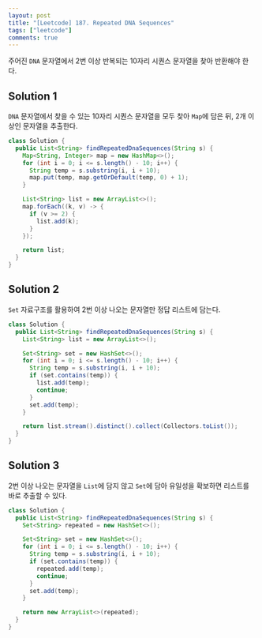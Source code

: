 ```yaml
---
layout: post
title: "[Leetcode] 187. Repeated DNA Sequences"
tags: ["leetcode"]
comments: true
---
```


주어진 `DNA` 문자열에서 2번 이상 반복되는 10자리 시퀀스 문자열을 찾아 반환해야 한다.

## Solution 1

`DNA` 문자열에서 찾을 수 있는 10자리 시퀀스 문자열을 모두 찾아 `Map`에 담은 뒤, 2개 이상인 문자열을 추출한다.

```java
class Solution {
  public List<String> findRepeatedDnaSequences(String s) {
    Map<String, Integer> map = new HashMap<>();
    for (int i = 0; i <= s.length() - 10; i++) {
      String temp = s.substring(i, i + 10);
      map.put(temp, map.getOrDefault(temp, 0) + 1);
    }

    List<String> list = new ArrayList<>();
    map.forEach((k, v) -> {
      if (v >= 2) {
        list.add(k);
      }
    });

    return list;
  }
}
```

## Solution 2

`Set` 자료구조를 활용하여 2번 이상 나오는 문자열만 정답 리스트에 담는다.

```java
class Solution {
  public List<String> findRepeatedDnaSequences(String s) {
    List<String> list = new ArrayList<>();

    Set<String> set = new HashSet<>();
    for (int i = 0; i <= s.length() - 10; i++) {
      String temp = s.substring(i, i + 10);
      if (set.contains(temp)) {
        list.add(temp);
        continue;
      }
      set.add(temp);
    }

    return list.stream().distinct().collect(Collectors.toList());
  }
}
```

## Solution 3

2번 이상 나오는 문자열을 `List`에 담지 않고 `Set`에 담아 유일성을 확보하면 리스트를 바로 추출할 수 있다.

```java
class Solution {
  public List<String> findRepeatedDnaSequences(String s) {
    Set<String> repeated = new HashSet<>();

    Set<String> set = new HashSet<>();
    for (int i = 0; i <= s.length() - 10; i++) {
      String temp = s.substring(i, i + 10);
      if (set.contains(temp)) {
        repeated.add(temp);
        continue;
      }
      set.add(temp);
    }

    return new ArrayList<>(repeated);
  }
}
```
